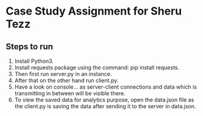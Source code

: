# Case Study Assignment for Sheru Tezz
Steps to run
---------------
1. Install Python3.
2. Install requests package using the command: pip install requests.
3. Then first run server.py in an instance.
4. After that on the other hand run client.py.
5. Have a look on console... as server-client connections and data which is transmitting in between will be visible there.
7. To view the saved data for analytics purpose, open the data.json file as the client.py is saving the data after sending it to the server in data.json.


